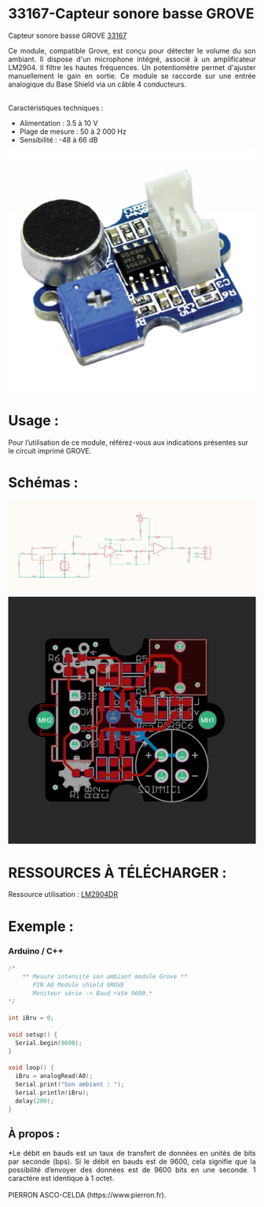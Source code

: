 # 33167-Capteur sonore basse GROVE

Capteur sonore basse GROVE [33167](https://www.pierron.fr/capteur-sonore-basse-grove.html)

<div style="text-align: justify">Ce module, compatible Grove, est conçu pour détecter le volume du son ambiant. Il dispose d'un microphone intégré, associé à un amplificateur LM2904. Il filtre les hautes fréquences. Un potentiomètre permet d'ajuster manuellement le gain en sortie.
Ce module se raccorde sur une entrée analogique du Base Shield via un câble 4 conducteurs.</div>
<br>

Caractéristiques techniques :
- Alimentation : 3.5 à 10 V
- Plage de mesure : 50 à 2 000 Hz
- Sensibilité : -48 à 66 dB

![L-33167](/img/L-33167.jpg)

# Usage :
Pour l’utilisation de ce module, référez-vous aux indications présentes sur le circuit imprimé GROVE.

# Schémas :

![SCH-33167](/img/SCH-33167.jpg)
![BRD-33167](/img/BRD-33167.jpg)

# RESSOURCES À TÉLÉCHARGER :

Ressource utilisation : [LM2904DR](https://github.com/pierron-asco-celda/33167-Capteur_sonore_basse_GROVE/blob/main/src/Datasheet_LM2904DR.pdf)

# Exemple :
### Arduino / C++
```cpp
/*
    ** Mesure intensité son ambiant module Grove **
       PIN A0 Module shield GROVE
       Moniteur série -> Baud rate 9600.*
*/

int iBru = 0;

void setup() {
  Serial.begin(9600);
}

void loop() {
  iBru = analogRead(A0);
  Serial.print("Son ambiant : ");
  Serial.println(iBru);
  delay(200);
}
```
## À propos :
<div style="text-align: justify">*Le débit en bauds est un taux de transfert de données en unités de bits par seconde (bps). Si le débit en bauds est de 9600, cela signifie que la possibilité d’envoyer des données est de 9600 bits en une seconde. 1 caractère est identique à 1 octet.</div>
<br>
PIERRON ASCO-CELDA (https://www.pierron.fr).
